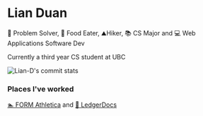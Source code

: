 # Lian Duan #
🧠 Problem Solver, 🍜 Food Eater, ⛰️Hiker, 📚 CS Major and 💻 Web Applications Software Dev

Currently a third year CS student at UBC

![Lian-D's commit stats](https://github-readme-stats.vercel.app/api/top-langs/?username=Lian-D&hide=c%2B%2B&theme=dark&layout=compact)

### Places I've worked ###
 [🏊 FORM Athletica](https://www.formswim.com/) and
 [📝 LedgerDocs](https://www.ledgerdocs.com/)
